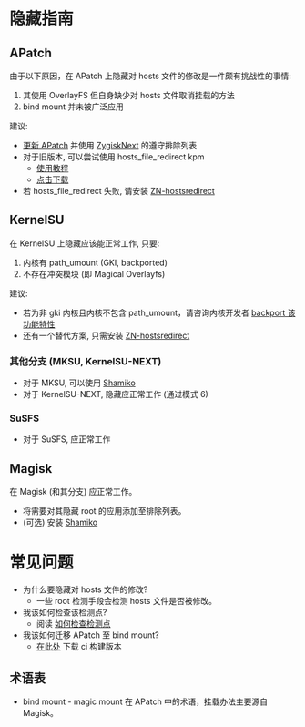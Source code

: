 # 隐藏指南

## APatch
 由于以下原因，在 APatch 上隐藏对 hosts 文件的修改是一件颇有挑战性的事情:
  1. 其使用 OverlayFS 但自身缺少对 hosts 文件取消挂载的方法
  2. bind mount 并未被广泛应用

 建议: 
   - [更新 APatch](https://nightly.link/bmax121/APatch/workflows/build/main/APatch) 并使用 [ZygiskNext](https://github.com/Dr-TSNG/ZygiskNext) 的遵守排除列表
   - 对于旧版本, 可以尝试使用 hosts_file_redirect kpm
      - [使用教程](https://github.com/bindhosts/bindhosts/issues/3)
      - [点击下载](https://github.com/AndroidPatch/kpm/releases)
   - 若 hosts_file_redirect 失败, 请安装 [ZN-hostsredirect](https://github.com/aviraxp/ZN-hostsredirect/releases)

## KernelSU
 在 KernelSU 上隐藏应该能正常工作, 只要:
  1. 内核有 path_umount (GKI, backported)
  2. 不存在冲突模块 (即 Magical Overlayfs)

 建议:
  - 若为非 gki 内核且内核不包含 path_umount，请咨询内核开发者 [backport 该功能特性](https://github.com/tiann/KernelSU/pull/1464)
  - 还有一个替代方案, 只需安装 [ZN-hostsredirect](https://github.com/aviraxp/ZN-hostsredirect/releases)

### 其他分支 (MKSU, KernelSU-NEXT)
 - 对于 MKSU, 可以使用 [Shamiko](https://github.com/LSPosed/LSPosed.github.io/releases/)
 - 对于 KernelSU-NEXT, 隐藏应正常工作 (通过模式 6)

### SuSFS
 - 对于 SuSFS, 应正常工作

## Magisk
 在 Magisk (和其分支) 应正常工作。
 - 将需要对其隐藏 root 的应用添加至排除列表。
 - (可选) 安装 [Shamiko](https://github.com/LSPosed/LSPosed.github.io/releases/)

# 常见问题
 - 为什么要隐藏对 hosts 文件的修改?
   - 一些 root 检测手段会检测 hosts 文件是否被修改。
 - 我该如何检查该检测点?
   - 阅读 [如何检查检测点](https://github.com/bindhosts/bindhosts/issues/4)
 - 我该如何迁移 APatch 至 bind mount?
   - [在此处](https://nightly.link/bmax121/APatch/workflows/build/main/APatch) 下载 ci 构建版本

## 术语表
 - bind mount - magic mount 在 APatch 中的术语，挂载办法主要源自 Magisk。
